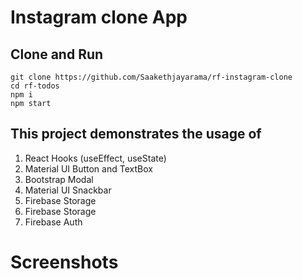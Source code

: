 # Instagram clone App

## Clone and Run

```
git clone https://github.com/Saakethjayarama/rf-instagram-clone
cd rf-todos
npm i
npm start
```

## This project demonstrates the usage of

1. React Hooks (useEffect, useState)
2. Material UI Button and TextBox
3. Bootstrap Modal
4. Material UI Snackbar
5. Firebase Storage
6. Firebase Storage
7. Firebase Auth

# Screenshots
